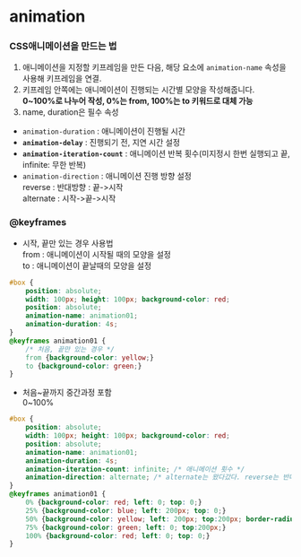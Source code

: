# animation

### CSS애니메이션을 만드는 법

1. 애니메이션을 지정할 키프레임을 만든 다음, 해당 요소에 `animation-name` 속성을 사용해 키프레임을 연결.  
2. 키프레임 안쪽에는 애니메이션이 진행되는 시간별 모양을 작성해줍니다.  
**0~100%로 나누어 작성, 0%는 from, 100%는 to 키워드로 대체 가능**  
3. name, duration은 필수 속성
- `animation-duration` : 애니메이션이 진행될 시간
- **`animation-delay`** : 진행되기 전, 지연 시간 설정
- **`animation-iteration-count`** : 애니메이션 반복 횟수(미지정시 한번 실행되고 끝,  
infinite: 무한 반복)  
- `animation-direction` : 애니메이션 진행 방향 설정  
reverse : 반대방향 : 끝->시작  
alternate : 시작->끝->시작  

### @keyframes

- 시작, 끝만 있는 경우 사용법  
from : 애니메이션이 시작될 때의 모양을 설정  
to : 애니메이션이 끝날때의 모양을 설정

```css
#box {
    position: absolute;
    width: 100px; height: 100px; background-color: red; 
    position: absolute;
    animation-name: animation01; 
    animation-duration: 4s; 
}
@keyframes animation01 {
    /* 처음, 끝만 있는 경우 */
    from {background-color: yellow;}
    to {background-color: green;}
}
```

- 처음~끝까지 중간과정 포함  
0~100%

```css
#box {
    position: absolute;
    width: 100px; height: 100px; background-color: red; 
    position: absolute;
    animation-name: animation01; 
    animation-duration: 4s; 
    animation-iteration-count: infinite; /* 애니메이션 횟수 */
    animation-direction: alternate; /* alternate는 왔다갔다. reverse는 반대방향 */
}
@keyframes animation01 {
    0% {background-color: red; left: 0; top: 0;}
    25% {background-color: blue; left: 200px; top: 0;}
    50% {background-color: yellow; left: 200px; top:200px; border-radius: 50%;} /* 중간에 동그라미로 변했다가 네모로 돌아가게 함 */
    75% {background-color: green; left: 0; top:200px;}
    100% {background-color: red; left: 0; top: 0;}
}
```

